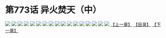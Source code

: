 # 第773话 异火焚天（中）
![](https://mhpic.xiaomingtaiji.net/comic/D/斗破苍穹/第773话F1_262439/1.jpg-zymk.middle.webp)
![](https://mhpic.xiaomingtaiji.net/comic/D/斗破苍穹/第773话F1_262439/2.jpg-zymk.middle.webp)
![](https://mhpic.xiaomingtaiji.net/comic/D/斗破苍穹/第773话F1_262439/3.jpg-zymk.middle.webp)
![](https://mhpic.xiaomingtaiji.net/comic/D/斗破苍穹/第773话F1_262439/4.jpg-zymk.middle.webp)
![](https://mhpic.xiaomingtaiji.net/comic/D/斗破苍穹/第773话F1_262439/5.jpg-zymk.middle.webp)
![](https://mhpic.xiaomingtaiji.net/comic/D/斗破苍穹/第773话F1_262439/6.jpg-zymk.middle.webp)
![](https://mhpic.xiaomingtaiji.net/comic/D/斗破苍穹/第773话F1_262439/7.jpg-zymk.middle.webp)
![](https://mhpic.xiaomingtaiji.net/comic/D/斗破苍穹/第773话F1_262439/8.jpg-zymk.middle.webp)
![](https://mhpic.xiaomingtaiji.net/comic/D/斗破苍穹/第773话F1_262439/9.jpg-zymk.middle.webp)
![](https://mhpic.xiaomingtaiji.net/comic/D/斗破苍穹/第773话F1_262439/10.jpg-zymk.middle.webp)
![](https://mhpic.xiaomingtaiji.net/comic/D/斗破苍穹/第773话F1_262439/11.jpg-zymk.middle.webp)
![](https://mhpic.xiaomingtaiji.net/comic/D/斗破苍穹/第773话F1_262439/12.jpg-zymk.middle.webp)
![](https://mhpic.xiaomingtaiji.net/comic/D/斗破苍穹/第773话F1_262439/13.jpg-zymk.middle.webp)
![](https://mhpic.xiaomingtaiji.net/comic/D/斗破苍穹/第773话F1_262439/14.jpg-zymk.middle.webp)
![](https://mhpic.xiaomingtaiji.net/comic/D/斗破苍穹/第773话F1_262439/15.jpg-zymk.middle.webp)
![](https://mhpic.xiaomingtaiji.net/comic/D/斗破苍穹/第773话F1_262439/16.jpg-zymk.middle.webp)
![](https://mhpic.xiaomingtaiji.net/comic/D/斗破苍穹/第773话F1_262439/17.jpg-zymk.middle.webp)
[【上一章】](./776.md)
[【目录】](./READMD.md)
[【下一章】](./778.md)
